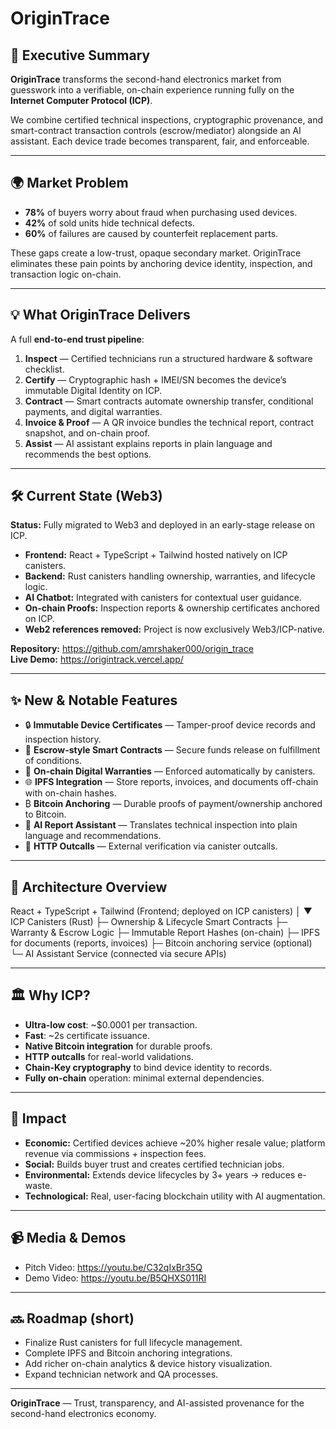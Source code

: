 # OriginTrace

## 🚀 Executive Summary
**OriginTrace** transforms the second-hand electronics market from guesswork into a verifiable, on-chain experience running fully on the **Internet Computer Protocol (ICP)**.

We combine certified technical inspections, cryptographic provenance, and smart-contract transaction controls (escrow/mediator) alongside an AI assistant. Each device trade becomes transparent, fair, and enforceable.

---

## 🌍 Market Problem
- **78%** of buyers worry about fraud when purchasing used devices.  
- **42%** of sold units hide technical defects.  
- **60%** of failures are caused by counterfeit replacement parts.

These gaps create a low-trust, opaque secondary market. OriginTrace eliminates these pain points by anchoring device identity, inspection, and transaction logic on-chain.

---

## 💡 What OriginTrace Delivers
A full **end-to-end trust pipeline**:
1. **Inspect** — Certified technicians run a structured hardware & software checklist.  
2. **Certify** — Cryptographic hash + IMEI/SN becomes the device’s immutable Digital Identity on ICP.  
3. **Contract** — Smart contracts automate ownership transfer, conditional payments, and digital warranties.  
4. **Invoice & Proof** — A QR invoice bundles the technical report, contract snapshot, and on-chain proof.  
5. **Assist** — AI assistant explains reports in plain language and recommends the best options.

---

## 🛠 Current State (Web3)
**Status:** Fully migrated to Web3 and deployed in an early-stage release on ICP.

- **Frontend:** React + TypeScript + Tailwind hosted natively on ICP canisters.  
- **Backend:** Rust canisters handling ownership, warranties, and lifecycle logic.  
- **AI Chatbot:** Integrated with canisters for contextual user guidance.  
- **On-chain Proofs:** Inspection reports & ownership certificates anchored on ICP.  
- **Web2 references removed:** Project is now exclusively Web3/ICP-native.

**Repository:** https://github.com/amrshaker000/origin_trace  
**Live Demo:** https://origintrack.vercel.app/

---

## ✨ New & Notable Features
- 🔒 **Immutable Device Certificates** — Tamper-proof device records and inspection history.  
- 💸 **Escrow-style Smart Contracts** — Secure funds release on fulfillment of conditions.  
- 📜 **On-chain Digital Warranties** — Enforced automatically by canisters.  
- 🌐 **IPFS Integration** — Store reports, invoices, and documents off-chain with on-chain hashes.  
- ₿ **Bitcoin Anchoring** — Durable proofs of payment/ownership anchored to Bitcoin.  
- 🤖 **AI Report Assistant** — Translates technical inspection into plain language and recommendations.  
- 🔗 **HTTP Outcalls** — External verification via canister outcalls.

---

## 📐 Architecture Overview

React + TypeScript + Tailwind (Frontend; deployed on ICP canisters)
│
▼
ICP Canisters (Rust)
├─ Ownership & Lifecycle Smart Contracts
├─ Warranty & Escrow Logic
├─ Immutable Report Hashes (on-chain)
├─ IPFS for documents (reports, invoices)
├─ Bitcoin anchoring service (optional)
└─ AI Assistant Service (connected via secure APIs)

---

## 🏛 Why ICP?
- **Ultra-low cost**: ~\$0.0001 per transaction.  
- **Fast**: ~2s certificate issuance.  
- **Native Bitcoin integration** for durable proofs.  
- **HTTP outcalls** for real-world validations.  
- **Chain-Key cryptography** to bind device identity to records.  
- **Fully on-chain** operation: minimal external dependencies.

---

## 🌟 Impact
- **Economic:** Certified devices achieve ~20% higher resale value; platform revenue via commissions + inspection fees.  
- **Social:** Builds buyer trust and creates certified technician jobs.  
- **Environmental:** Extends device lifecycles by 3+ years → reduces e-waste.  
- **Technological:** Real, user-facing blockchain utility with AI augmentation.

---

## 📹 Media & Demos
- Pitch Video: https://youtu.be/C32qIxBr35Q  
- Demo Video: https://youtu.be/B5QHXS011RI

---

## 🔜 Roadmap (short)
- Finalize Rust canisters for full lifecycle management.  
- Complete IPFS and Bitcoin anchoring integrations.  
- Add richer on-chain analytics & device history visualization.  
- Expand technician network and QA processes.


---

**OriginTrace** — Trust, transparency, and AI-assisted provenance for the second-hand electronics economy.
